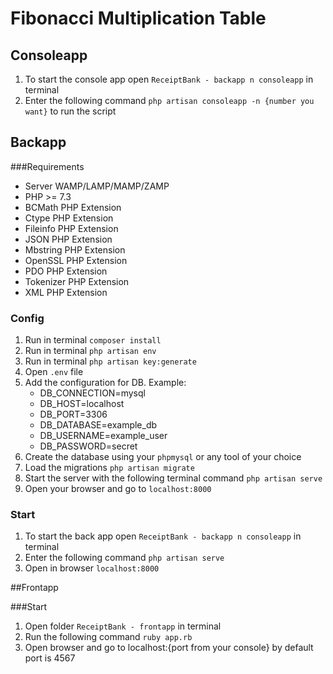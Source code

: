 # Fibonacci Multiplication Table

## Consoleapp
1. To start the console app open `ReceiptBank - backapp n consoleapp` in terminal
2. Enter the following command `php artisan consoleapp -n {number you want}` to run the script


## Backapp
###Requirements
- Server WAMP/LAMP/MAMP/ZAMP
- PHP >= 7.3
- BCMath PHP Extension
- Ctype PHP Extension
- Fileinfo PHP Extension
- JSON PHP Extension
- Mbstring PHP Extension
- OpenSSL PHP Extension
- PDO PHP Extension
- Tokenizer PHP Extension
- XML PHP Extension

### Config
1. Run in terminal `composer install`
2. Run in terminal `php artisan env`
3. Run in terminal `php artisan key:generate`
4. Open `.env` file
5. Add the configuration for DB. Example: 
    - DB_CONNECTION=mysql
    - DB_HOST=localhost
    - DB_PORT=3306
    - DB_DATABASE=example_db
    - DB_USERNAME=example_user
    - DB_PASSWORD=secret
6. Create the database using your `phpmysql` or any tool of your choice
7. Load the migrations `php artisan migrate`
8. Start the server with the following terminal command `php artisan serve`
9. Open your browser and go to `localhost:8000`

### Start
1. To start the back app open `ReceiptBank - backapp n consoleapp` in terminal
2. Enter the following command `php artisan serve`
3. Open in browser `localhost:8000`

##Frontapp

###Start
1. Open folder `ReceiptBank - frontapp` in terminal
2. Run the following command `ruby app.rb`
3. Open browser and go to localhost:{port from your console} by default port is 4567